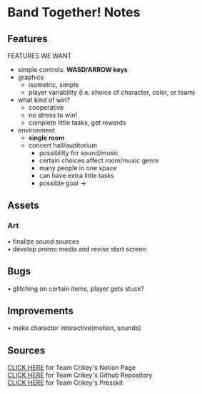 # Band Together! Notes

## Features
FEATURES WE WANT

- simple controls: **WASD/ARROW keys**
- graphics
    - isometric, simple
    - player variability (i.e. choice of character, color, or team)
- what kind of win?
    - cooperative
    - no stress to win!
    - complete little tasks, get rewards
- environment
    - **single room**
    - concert hall/auditorium
        - possibility for sound/music
        - certain choices affect room/music genre
        - many people in one space
        - can have extra little tasks
        - possible goal →


## Assets
### Art
• finalize sound sources\
• develop promo media and revise start screen



## Bugs
• glitching on certain items, player gets stuck?



## Improvements
• make character interactive(motion, sounds)


## Sources
[CLICK HERE](https://www.notion.so/Team-One-Crikey-32ae72e14705470e96c71dc56aabdcfc) for Team Crikey's Notion Page\
[CLICK HERE](https://www.notion.so/Team-One-Crikey-32ae72e14705470e96c71dc56aabdcfc) for Team Crikey's Github Repository\
[CLICK HERE](https://www.notion.so/Band-Together-ebfb5559f6a5427a9b4f091011f905ae ) for Team Crikey's Presskit